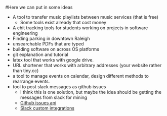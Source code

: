 #Here we can put in some ideas

* A tool to transfer music playlists between music services (that is free)
    - Some tools exist already that cost money
* A chit tracking tools for students working on projects in software engineering
* Finding parking in downtown Raleigh
* unsearchable PDFs that are typed
* building software on across OS platforms
* git explanation and tutorial
* latex tool that works with google drive.
* URL shortener that works with arbitrary addresses (your website rather than tiny.cc)
* a tool to manage events on calendar, design different methods to rearrange events.
* tool to post slack messages as github issues
    - I think this is one solution, but maybe the idea should be getting the messages from slack for mining
    - [Github issues api](https://developer.github.com/v3/issues/)
    - [Slack custom integrations](https://api.slack.com/custom-integrations)

